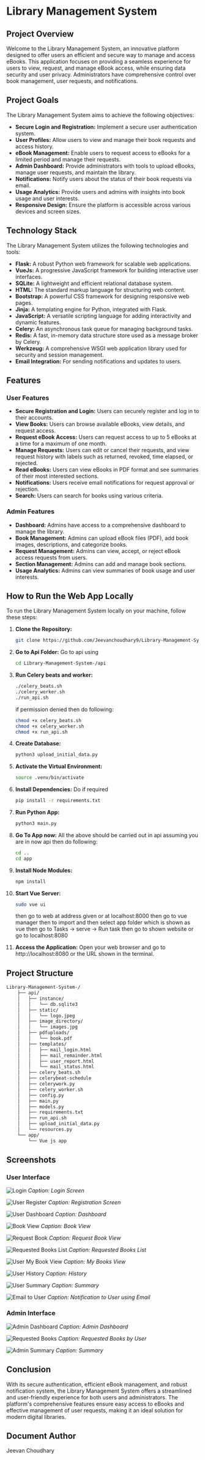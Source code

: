 # Library Management System

## Project Overview

Welcome to the Library Management System, an innovative platform designed to offer users an efficient and secure way to manage and access eBooks. This application focuses on providing a seamless experience for users to view, request, and manage eBook access, while ensuring data security and user privacy. Administrators have comprehensive control over book management, user requests, and notifications.

## Project Goals

The Library Management System aims to achieve the following objectives:

- **Secure Login and Registration:** Implement a secure user authentication system.
- **User Profiles:** Allow users to view and manage their book requests and access history.
- **eBook Management:** Enable users to request access to eBooks for a limited period and manage their requests.
- **Admin Dashboard:** Provide administrators with tools to upload eBooks, manage user requests, and maintain the library.
- **Notifications:** Notify users about the status of their book requests via email.
- **Usage Analytics:** Provide users and admins with insights into book usage and user interests.
- **Responsive Design:** Ensure the platform is accessible across various devices and screen sizes.

## Technology Stack

The Library Management System utilizes the following technologies and tools:

- **Flask:** A robust Python web framework for scalable web applications.
- **VueJs:** A progressive JavaScript framework for building interactive user interfaces.
- **SQLite:** A lightweight and efficient relational database system.
- **HTML:** The standard markup language for structuring web content.
- **Bootstrap:** A powerful CSS framework for designing responsive web pages.
- **Jinja:** A templating engine for Python, integrated with Flask.
- **JavaScript:** A versatile scripting language for adding interactivity and dynamic features.
- **Celery:** An asynchronous task queue for managing background tasks.
- **Redis:** A fast, in-memory data structure store used as a message broker by Celery.
- **Werkzeug:** A comprehensive WSGI web application library used for security and session management.
- **Email Integration:** For sending notifications and updates to users.

## Features

### User Features

- **Secure Registration and Login:** Users can securely register and log in to their accounts.
- **View Books:** Users can browse available eBooks, view details, and request access.
- **Request eBook Access:** Users can request access to up to 5 eBooks at a time for a maximum of one month.
- **Manage Requests:** Users can edit or cancel their requests, and view request history with labels such as returned, revoked, time elapsed, or rejected.
- **Read eBooks:** Users can view eBooks in PDF format and see summaries of their most interested sections.
- **Notifications:** Users receive email notifications for request approval or rejection.
- **Search:** Users can search for books using various criteria.

### Admin Features

- **Dashboard:** Admins have access to a comprehensive dashboard to manage the library.
- **Book Management:** Admins can upload eBook files (PDF), add book images, descriptions, and categorize books.
- **Request Management:** Admins can view, accept, or reject eBook access requests from users.
- **Section Management:** Admins can add and manage book sections.
- **Usage Analytics:** Admins can view summaries of book usage and user interests.

## How to Run the Web App Locally

To run the Library Management System locally on your machine, follow these steps:

1. **Clone the Repository:**
    ```bash
    git clone https://github.com/Jeevanchoudhary9/Library-Management-System-.git
    ```

2. **Go to Api Folder:**
    Go to api using
   ```bash
   cd Library-Management-System-/api
   ```

4. **Run Celery beats and worker:**
    ```bash
    ./celery_beats.sh
    ./celery_worker.sh
    ./run_api.sh
    ```
    if permission denied then do following:
   ```bash
   chmod +x celery_beats.sh
   chmod +x celery_worker.sh
   chmod +x run_api.sh
   ```

6. **Create Database:**
    ```bash
    python3 upload_initial_data.py
    ```

7. **Activate the Virtual Environment:**
    ```bash
    source .venv/bin/activate
    ```

8. **Install Dependencies:**
    Do if required 
    ```bash
    pip install -r requirements.txt
    ```

9. **Run Python App:**
    ```bash
    python3 main.py
    ```

10. **Go To App now:**
    All the above should be carried out in api assuming you are in now api then do following:
    ```bash
    cd ..
    cd app
    ```

11. **Install Node Modules:**
    ```bash
    npm install
    ```
    
12. **Start Vue Server:**
    ```bash
    sudo vue ui
    ```
    then go to web at address given or at localhost:8000 then go to vue manager then to import and then select app folder which is shown as vue then go to Tasks -> serve -> Run task then go to shown website or go to localhost:8080
    
14. **Access the Application:**
    Open your web browser and go to http://localhost:8080 or the URL shown in the terminal.

## Project Structure

```bash
Library-Management-System-/
    ├── api/
    │   ├── instance/
    │   │   └── db.sqlite3
    │   ├── static/
    │   │   └── logo.jpeg
    │   ├── image_directory/
    │   │   └── images.jpg
    │   ├── pdfuploads/
    │   │   └── book.pdf
    │   ├── templates/
    │   │   ├── mail_login.html
    │   │   ├── mail_remainder.html
    │   │   ├── user_report.html
    │   │   └── mail_status.html
    │   ├── celery_beats.sh
    │   ├── celerybeat-schedule
    │   ├── celerywork.py
    │   ├── celery_worker.sh
    │   ├── config.py
    │   ├── main.py
    │   ├── models.py
    │   ├── requirements.txt
    │   ├── run_api.sh
    │   ├── upload_initial_data.py
    │   └── resources.py
    └── app/
        └── Vue js app
```

## Screenshots

### User Interface

![Login](https://github.com/Jeevanchoudhary9/Library-Management-System-/blob/d8570cd6db621ada55c35c7155c98a4f7a3a889f/screenshots/login%20.png)
*Caption: Login Screen*

![User Register](https://github.com/Jeevanchoudhary9/Library-Management-System-/blob/d8570cd6db621ada55c35c7155c98a4f7a3a889f/screenshots/register.png)
*Caption: Registration Screen*

![User Dashboard](https://github.com/Jeevanchoudhary9/Library-Management-System-/blob/d8570cd6db621ada55c35c7155c98a4f7a3a889f/screenshots/user%20dashboard.png)
*Caption: Dashboard*

![Book View](https://github.com/Jeevanchoudhary9/Library-Management-System-/blob/d8570cd6db621ada55c35c7155c98a4f7a3a889f/screenshots/book%20view.png)
*Caption: Book View*

![Request Book](https://github.com/Jeevanchoudhary9/Library-Management-System-/blob/d8570cd6db621ada55c35c7155c98a4f7a3a889f/screenshots/book%20view%20card.png)
*Caption: Request Book View*

![Requested Books List](https://github.com/Jeevanchoudhary9/Library-Management-System-/blob/d8570cd6db621ada55c35c7155c98a4f7a3a889f/screenshots/user%20requested%20books.png)
*Caption: Requested Books List*

![User My Book View](https://github.com/Jeevanchoudhary9/Library-Management-System-/blob/d8570cd6db621ada55c35c7155c98a4f7a3a889f/screenshots/user%20my%20books.png)
*Caption: My Books View*

![User History](https://github.com/Jeevanchoudhary9/Library-Management-System-/blob/d8570cd6db621ada55c35c7155c98a4f7a3a889f/screenshots/user%20history.png)
*Caption: History*

![User Summary](https://github.com/Jeevanchoudhary9/Library-Management-System-/blob/d8570cd6db621ada55c35c7155c98a4f7a3a889f/screenshots/user%20summary.png)
*Caption: Summary*

![Email to User](https://github.com/Jeevanchoudhary9/Library-Management-System-/blob/d8570cd6db621ada55c35c7155c98a4f7a3a889f/screenshots/email.png)
*Caption: Notification to User using Email*

### Admin Interface

![Admin Dashboard](https://github.com/Jeevanchoudhary9/Library-Management-System-/blob/d8570cd6db621ada55c35c7155c98a4f7a3a889f/screenshots/admin%20dashboard.png)
*Caption: Admin Dashboard*

![Requested Books](https://github.com/Jeevanchoudhary9/Library-Management-System-/blob/d8570cd6db621ada55c35c7155c98a4f7a3a889f/screenshots/admin%20requested%20book.png)
*Caption: Requested Books by User*

![Admin Summary](https://github.com/Jeevanchoudhary9/Library-Management-System-/blob/d8570cd6db621ada55c35c7155c98a4f7a3a889f/screenshots/admin%20summary.png)
*Caption: Summary*

## Conclusion

With its secure authentication, efficient eBook management, and robust notification system, the Library Management System offers a streamlined and user-friendly experience for both users and administrators. The platform's comprehensive features ensure easy access to eBooks and effective management of user requests, making it an ideal solution for modern digital libraries.

## Document Author

Jeevan Choudhary
